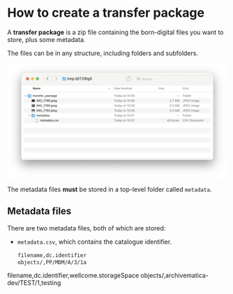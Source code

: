 # How to create a transfer package

A **transfer package** is a zip file containing the born-digital files you want to store, plus some metadata.

The files can be in any structure, including folders and subfolders.

![](transfer_package.png)

The metadata files **must** be stored in a top-level folder called `metadata`.

## Metadata files

There are two metadata files, both of which are stored:

*   `metadata.csv`, which contains the catalogue identifier.



    ```
    filename,dc.identifier
    objects/,PP/MDM/A/3/1a
    ```

filename,dc.identifier,wellcome.storageSpace
objects/,archivematica-dev/TEST/1,testing
